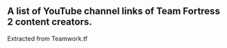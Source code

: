 A list of YouTube channel links of Team Fortress 2 content creators.
---

Extracted from Teamwork.tf

